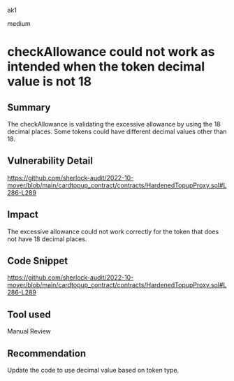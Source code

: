 ak1

medium

# checkAllowance could not work as intended when the token decimal value is not 18

## Summary
The checkAllowance is validating the excessive allowance by using the 18 decimal places.
Some tokens could have different decimal values other than 18.

## Vulnerability Detail
https://github.com/sherlock-audit/2022-10-mover/blob/main/cardtopup_contract/contracts/HardenedTopupProxy.sol#L286-L289

## Impact
The excessive allowance could not work correctly for the token that does not have 18 decimal places.

## Code Snippet
https://github.com/sherlock-audit/2022-10-mover/blob/main/cardtopup_contract/contracts/HardenedTopupProxy.sol#L286-L289

## Tool used

Manual Review

## Recommendation
Update the code to use decimal value based on token type.
